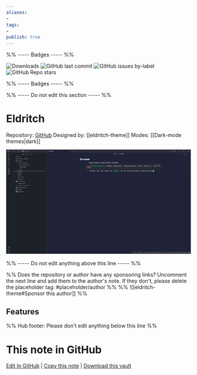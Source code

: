 ```yaml
---
aliases:
- 
tags: 
- 
publish: true
---
```


%% ----- Badges ----- %%

![Downloads](https://img.shields.io/badge/downloads-822-573E7A?style=for-the-badge&logo=)
![GitHub last commit](https://img.shields.io/github/last-commit/eldritch-theme/eldritch-obsidian?color=573E7A&label=last%20update&logo=github&style=for-the-badge)
![GitHub issues by-label](https://img.shields.io/github/issues/eldritch-theme/eldritch-obsidian/help%20wanted?color=573E7A&logo=github&style=for-the-badge) 
![GitHub Repo stars](https://img.shields.io/github/stars/eldritch-theme/eldritch-obsidian?color=573E7A&logo=github&style=for-the-badge)

%% ----- Badges ----- %%

%% ----- Do not edit this section ----- %%

# Eldritch

Repository: [GitHub](https://github.com/eldritch-theme/eldritch-obsidian)
Designed by: [[eldritch-theme]]
Modes: [[Dark-mode themes|dark]]



![screenshot](https://github.com/eldritch-theme/eldritch-obsidian/raw/HEAD/eldritch.png)

%% ----- Do not edit anything above this line ----- %% 

%% Does the repository or author have any sponsoring links? Uncomment the next line and add them to the author's note. If they don't, please delete the placeholder tag: #placeholder/author %%
%% ![[eldritch-theme#Sponsor this author]] %%


## Features



%% Hub footer: Please don't edit anything below this line %%

# This note in GitHub

<span class="git-footer">[Edit In GitHub](https://github.dev/obsidian-community/obsidian-hub/blob/main/02%20-%20Community%20Expansions/02.05%20All%20Community%20Expansions/Themes/Eldritch.md "git-hub-edit-note") | [Copy this note](https://raw.githubusercontent.com/obsidian-community/obsidian-hub/main/02%20-%20Community%20Expansions/02.05%20All%20Community%20Expansions/Themes/Eldritch.md "git-hub-copy-note") | [Download this vault](https://github.com/obsidian-community/obsidian-hub/archive/refs/heads/main.zip "git-hub-download-vault") </span>
